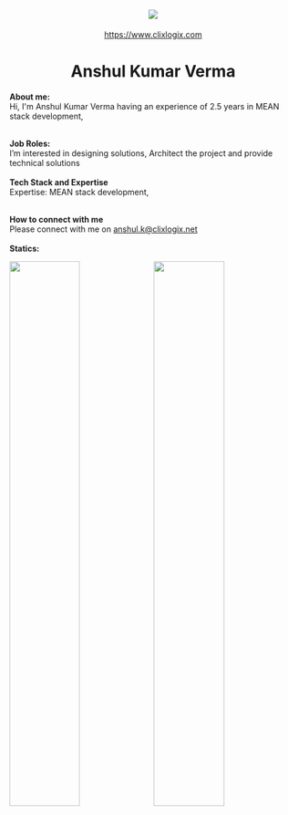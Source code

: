 <h1 align="center">
   <a>
    <img src="https://clixlogix.org/clixlogixlogo.jpeg"> </a>
</h1>
<p align="center">
    <a href="https://www.clixlogix.com/">
     https://www.clixlogix.com   
</a>
</p>
<h1 align="center">
  <b>Anshul Kumar Verma</b>
</h1>
<b> About me:</b>
</br>
Hi, I'm Anshul Kumar Verma having an experience of 2.5 years in MEAN stack development,
</br>
</br>

<b>Job Roles:</b>
<br>
I’m interested in designing solutions, Architect the project and provide technical solutions
</br>
</br>
<b>Tech Stack and Expertise</b></br>
Expertise: MEAN stack development, 
</br>
</br>

<b>How to connect with me</b>
</br>
Please connect with me on  <a style="color: blue;" href="https://www.clixlogix.com/contact-us/">anshul.k@clixlogix.net</a>
</br>
</br>
<b>Statics:</b>
<p align="left">
  <img width="49.5%" src="https://github-readme-stats.vercel.app/api?username=anshul-clix&show_icons=true&theme=gruvbox&hide_border=true" />
    <img width="49.5%" src="https://github-readme-streak-stats.herokuapp.com/?user=anshul-clix&theme=gruvbox&hide_border=true" />
</p>
<br>

